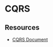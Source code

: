 # CQRS

## Resources

- [CQRS Document](https://cqrs.files.wordpress.com/2010/11/cqrs_documents.pdf)
